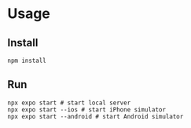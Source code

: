# Usage

## Install

```shell
npm install
```

## Run

```shell
npx expo start # start local server
npx expo start --ios # start iPhone simulator
npx expo start --android # start Android simulator
```
